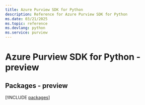 ```yaml
---
title: Azure Purview SDK for Python
description: Reference for Azure Purview SDK for Python
ms.date: 03/21/2025
ms.topic: reference
ms.devlang: python
ms.service: purview
---
```

# Azure Purview SDK for Python - preview
## Packages - preview
[!INCLUDE [packages](purview-index.md)]